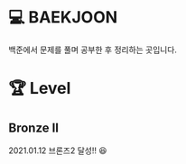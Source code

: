 # :computer: BAEKJOON
백준에서 문제를 풀며 공부한 후 정리하는 곳입니다.



# :trophy: Level
## Bronze II
2021.01.12 브론즈2 달성!! :satisfied:
